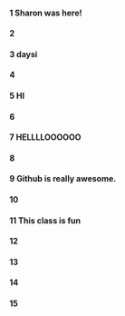 #### 1 Sharon was here! 
#### 2
#### 3 daysi
#### 4
#### 5 HI
#### 6
#### 7 HELLLLOOOOOO
#### 8
#### 9 Github is really awesome.
#### 10
#### 11 This class is fun
#### 12
#### 13
#### 14
#### 15